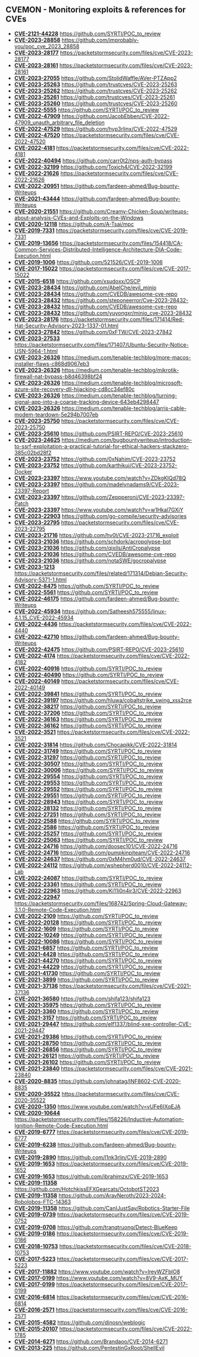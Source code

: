 ## CVEMON - Monitoring exploits & references for CVEs
- **[CVE-2121-44228](https://in.scanfactory.io/cvemon/CVE-2121-44228.html)** https://github.com/SYRTI/POC_to_review
- **[CVE-2023-28858](https://in.scanfactory.io/cvemon/CVE-2023-28858.html)** https://github.com/improbably-you/poc_cve_2023_28858
- **[CVE-2023-28177](https://in.scanfactory.io/cvemon/CVE-2023-28177.html)** https://packetstormsecurity.com/files/cve/CVE-2023-28177
- **[CVE-2023-28161](https://in.scanfactory.io/cvemon/CVE-2023-28161.html)** https://packetstormsecurity.com/files/cve/CVE-2023-28161
- **[CVE-2023-27055](https://in.scanfactory.io/cvemon/CVE-2023-27055.html)** https://github.com/StolidWaffle/AVer-PTZApp2
- **[CVE-2023-25263](https://in.scanfactory.io/cvemon/CVE-2023-25263.html)** https://github.com/trustcves/CVE-2023-25263
- **[CVE-2023-25262](https://in.scanfactory.io/cvemon/CVE-2023-25262.html)** https://github.com/trustcves/CVE-2023-25262
- **[CVE-2023-25261](https://in.scanfactory.io/cvemon/CVE-2023-25261.html)** https://github.com/trustcves/CVE-2023-25261
- **[CVE-2023-25260](https://in.scanfactory.io/cvemon/CVE-2023-25260.html)** https://github.com/trustcves/CVE-2023-25260
- **[CVE-2022-5555](https://in.scanfactory.io/cvemon/CVE-2022-5555.html)** https://github.com/SYRTI/POC_to_review
- **[CVE-2022-47909](https://in.scanfactory.io/cvemon/CVE-2022-47909.html)** https://github.com/JacobEbben/CVE-2022-47909_unauth_arbitrary_file_deletion
- **[CVE-2022-47529](https://in.scanfactory.io/cvemon/CVE-2022-47529.html)** https://github.com/hyp3rlinx/CVE-2022-47529
- **[CVE-2022-47520](https://in.scanfactory.io/cvemon/CVE-2022-47520.html)** https://packetstormsecurity.com/files/cve/CVE-2022-47520
- **[CVE-2022-4181](https://in.scanfactory.io/cvemon/CVE-2022-4181.html)** https://packetstormsecurity.com/files/cve/CVE-2022-4181
- **[CVE-2022-40494](https://in.scanfactory.io/cvemon/CVE-2022-40494.html)** https://github.com/carr0t2/nps-auth-bypass
- **[CVE-2022-32199](https://in.scanfactory.io/cvemon/CVE-2022-32199.html)** https://github.com/Toxich4/CVE-2022-32199
- **[CVE-2022-21626](https://in.scanfactory.io/cvemon/CVE-2022-21626.html)** https://packetstormsecurity.com/files/cve/CVE-2022-21626
- **[CVE-2022-20951](https://in.scanfactory.io/cvemon/CVE-2022-20951.html)** https://github.com/fardeen-ahmed/Bug-bounty-Writeups
- **[CVE-2021-43444](https://in.scanfactory.io/cvemon/CVE-2021-43444.html)** https://github.com/fardeen-ahmed/Bug-bounty-Writeups
- **[CVE-2020-21551](https://in.scanfactory.io/cvemon/CVE-2020-21551.html)** https://github.com/Creamy-Chicken-Soup/writeups-about-analysis-CVEs-and-Exploits-on-the-Windows
- **[CVE-2020-12118](https://in.scanfactory.io/cvemon/CVE-2020-12118.html)** https://github.com/A-Tsai/mpc
- **[CVE-2019-7331](https://in.scanfactory.io/cvemon/CVE-2019-7331.html)** https://packetstormsecurity.com/files/cve/CVE-2019-7331
- **[CVE-2019-13656](https://in.scanfactory.io/cvemon/CVE-2019-13656.html)** https://packetstormsecurity.com/files/154418/CA-Common-Services-Distributed-Intelligence-Architecture-DIA-Code-Execution.html
- **[CVE-2019-1006](https://in.scanfactory.io/cvemon/CVE-2019-1006.html)** https://github.com/521526/CVE-2019-1006
- **[CVE-2017-15022](https://in.scanfactory.io/cvemon/CVE-2017-15022.html)** https://packetstormsecurity.com/files/cve/CVE-2017-15022
- **[CVE-2015-6518](https://in.scanfactory.io/cvemon/CVE-2015-6518.html)** https://github.com/xsudoxx/OSCP
- **[CVE-2023-28434](https://in.scanfactory.io/cvemon/CVE-2023-28434.html)** https://github.com/AbelChe/evil_minio
- **[CVE-2023-28434](https://in.scanfactory.io/cvemon/CVE-2023-28434.html)** https://github.com/CVEDB/awesome-cve-repo
- **[CVE-2023-28432](https://in.scanfactory.io/cvemon/CVE-2023-28432.html)** https://github.com/steponeerror/Cve-2023-28432-
- **[CVE-2023-28432](https://in.scanfactory.io/cvemon/CVE-2023-28432.html)** https://github.com/CVEDB/awesome-cve-repo
- **[CVE-2023-28432](https://in.scanfactory.io/cvemon/CVE-2023-28432.html)** https://github.com/yuyongxr/minio_cve-2023-28432
- **[CVE-2023-28176](https://in.scanfactory.io/cvemon/CVE-2023-28176.html)** https://packetstormsecurity.com/files/171414/Red-Hat-Security-Advisory-2023-1337-01.html
- **[CVE-2023-27842](https://in.scanfactory.io/cvemon/CVE-2023-27842.html)** https://github.com/0xFTW/CVE-2023-27842
- **[CVE-2023-27533](https://in.scanfactory.io/cvemon/CVE-2023-27533.html)** https://packetstormsecurity.com/files/171407/Ubuntu-Security-Notice-USN-5964-1.html
- **[CVE-2023-26326](https://in.scanfactory.io/cvemon/CVE-2023-26326.html)** https://medium.com/tenable-techblog/more-macos-installer-flaws-c868d9067eb3
- **[CVE-2023-26326](https://in.scanfactory.io/cvemon/CVE-2023-26326.html)** https://medium.com/tenable-techblog/mikrotik-firewall-nat-bypass-b8d46398bf24
- **[CVE-2023-26326](https://in.scanfactory.io/cvemon/CVE-2023-26326.html)** https://medium.com/tenable-techblog/microsoft-azure-site-recovery-dll-hijacking-cd8cc34ef80c
- **[CVE-2023-26326](https://in.scanfactory.io/cvemon/CVE-2023-26326.html)** https://medium.com/tenable-techblog/turning-signal-app-into-a-coarse-tracking-device-643eb4298447
- **[CVE-2023-26326](https://in.scanfactory.io/cvemon/CVE-2023-26326.html)** https://medium.com/tenable-techblog/arris-cable-modem-teardown-5e294b7007eb
- **[CVE-2023-25750](https://in.scanfactory.io/cvemon/CVE-2023-25750.html)** https://packetstormsecurity.com/files/cve/CVE-2023-25750
- **[CVE-2023-25610](https://in.scanfactory.io/cvemon/CVE-2023-25610.html)** https://github.com/PSIRT-REPO/CVE-2023-25610
- **[CVE-2023-24625](https://in.scanfactory.io/cvemon/CVE-2023-24625.html)** https://medium.com/bugbountywriteup/introduction-to-ssrf-exploitation-a-practical-tutorial-for-ethical-hackers-stackzero-385c02bd28f2
- **[CVE-2023-23752](https://in.scanfactory.io/cvemon/CVE-2023-23752.html)** https://github.com/0xNahim/CVE-2023-23752
- **[CVE-2023-23752](https://in.scanfactory.io/cvemon/CVE-2023-23752.html)** https://github.com/karthikuj/CVE-2023-23752-Docker
- **[CVE-2023-23397](https://in.scanfactory.io/cvemon/CVE-2023-23397.html)** https://www.youtube.com/watch?v=ZDkgKIQd78Q
- **[CVE-2023-23397](https://in.scanfactory.io/cvemon/CVE-2023-23397.html)** https://github.com/madelynadams9/CVE-2023-23397-Report
- **[CVE-2023-23397](https://in.scanfactory.io/cvemon/CVE-2023-23397.html)** https://github.com/Zeppperoni/CVE-2023-23397-Patch
- **[CVE-2023-23397](https://in.scanfactory.io/cvemon/CVE-2023-23397.html)** https://www.youtube.com/watch?v=w1Hkal7GXiY
- **[CVE-2023-22903](https://in.scanfactory.io/cvemon/CVE-2023-22903.html)** https://github.com/go-compile/security-advisories
- **[CVE-2023-22795](https://in.scanfactory.io/cvemon/CVE-2023-22795.html)** https://packetstormsecurity.com/files/cve/CVE-2023-22795
- **[CVE-2023-21716](https://in.scanfactory.io/cvemon/CVE-2023-21716.html)** https://github.com/hv0l/CVE-2023-21716_exploit
- **[CVE-2023-21036](https://in.scanfactory.io/cvemon/CVE-2023-21036.html)** https://github.com/schdork/acropolypse-bot
- **[CVE-2023-21036](https://in.scanfactory.io/cvemon/CVE-2023-21036.html)** https://github.com/qixils/AntiCropalypse
- **[CVE-2023-21036](https://in.scanfactory.io/cvemon/CVE-2023-21036.html)** https://github.com/CVEDB/awesome-cve-repo
- **[CVE-2023-21036](https://in.scanfactory.io/cvemon/CVE-2023-21036.html)** https://github.com/notaSWE/gocropalypse
- **[CVE-2023-1213](https://in.scanfactory.io/cvemon/CVE-2023-1213.html)** https://packetstormsecurity.com/files/related/171314/Debian-Security-Advisory-5371-1.html
- **[CVE-2022-8475](https://in.scanfactory.io/cvemon/CVE-2022-8475.html)** https://github.com/SYRTI/POC_to_review
- **[CVE-2022-5561](https://in.scanfactory.io/cvemon/CVE-2022-5561.html)** https://github.com/SYRTI/POC_to_review
- **[CVE-2022-46175](https://in.scanfactory.io/cvemon/CVE-2022-46175.html)** https://github.com/fardeen-ahmed/Bug-bounty-Writeups
- **[CVE-2022-45934](https://in.scanfactory.io/cvemon/CVE-2022-45934.html)** https://github.com/Satheesh575555/linux-4.1.15_CVE-2022-45934
- **[CVE-2022-4436](https://in.scanfactory.io/cvemon/CVE-2022-4436.html)** https://packetstormsecurity.com/files/cve/CVE-2022-4440
- **[CVE-2022-42710](https://in.scanfactory.io/cvemon/CVE-2022-42710.html)** https://github.com/fardeen-ahmed/Bug-bounty-Writeups
- **[CVE-2022-42475](https://in.scanfactory.io/cvemon/CVE-2022-42475.html)** https://github.com/PSIRT-REPO/CVE-2023-25610
- **[CVE-2022-4174](https://in.scanfactory.io/cvemon/CVE-2022-4174.html)** https://packetstormsecurity.com/files/cve/CVE-2022-4182
- **[CVE-2022-40916](https://in.scanfactory.io/cvemon/CVE-2022-40916.html)** https://github.com/SYRTI/POC_to_review
- **[CVE-2022-40490](https://in.scanfactory.io/cvemon/CVE-2022-40490.html)** https://github.com/SYRTI/POC_to_review
- **[CVE-2022-40149](https://in.scanfactory.io/cvemon/CVE-2022-40149.html)** https://packetstormsecurity.com/files/cve/CVE-2022-40149
- **[CVE-2022-39841](https://in.scanfactory.io/cvemon/CVE-2022-39841.html)** https://github.com/SYRTI/POC_to_review
- **[CVE-2022-39197](https://in.scanfactory.io/cvemon/CVE-2022-39197.html)** https://github.com/hluwa/cobaltstrike_swing_xss2rce
- **[CVE-2022-38217](https://in.scanfactory.io/cvemon/CVE-2022-38217.html)** https://github.com/SYRTI/POC_to_review
- **[CVE-2022-37206](https://in.scanfactory.io/cvemon/CVE-2022-37206.html)** https://github.com/SYRTI/POC_to_review
- **[CVE-2022-36163](https://in.scanfactory.io/cvemon/CVE-2022-36163.html)** https://github.com/SYRTI/POC_to_review
- **[CVE-2022-36162](https://in.scanfactory.io/cvemon/CVE-2022-36162.html)** https://github.com/SYRTI/POC_to_review
- **[CVE-2022-3521](https://in.scanfactory.io/cvemon/CVE-2022-3521.html)** https://packetstormsecurity.com/files/cve/CVE-2022-3521
- **[CVE-2022-31814](https://in.scanfactory.io/cvemon/CVE-2022-31814.html)** https://github.com/Chocapikk/CVE-2022-31814
- **[CVE-2022-31749](https://in.scanfactory.io/cvemon/CVE-2022-31749.html)** https://github.com/SYRTI/POC_to_review
- **[CVE-2022-31297](https://in.scanfactory.io/cvemon/CVE-2022-31297.html)** https://github.com/SYRTI/POC_to_review
- **[CVE-2022-30507](https://in.scanfactory.io/cvemon/CVE-2022-30507.html)** https://github.com/SYRTI/POC_to_review
- **[CVE-2022-30006](https://in.scanfactory.io/cvemon/CVE-2022-30006.html)** https://github.com/SYRTI/POC_to_review
- **[CVE-2022-29554](https://in.scanfactory.io/cvemon/CVE-2022-29554.html)** https://github.com/SYRTI/POC_to_review
- **[CVE-2022-29553](https://in.scanfactory.io/cvemon/CVE-2022-29553.html)** https://github.com/SYRTI/POC_to_review
- **[CVE-2022-29552](https://in.scanfactory.io/cvemon/CVE-2022-29552.html)** https://github.com/SYRTI/POC_to_review
- **[CVE-2022-29551](https://in.scanfactory.io/cvemon/CVE-2022-29551.html)** https://github.com/SYRTI/POC_to_review
- **[CVE-2022-28943](https://in.scanfactory.io/cvemon/CVE-2022-28943.html)** https://github.com/SYRTI/POC_to_review
- **[CVE-2022-28132](https://in.scanfactory.io/cvemon/CVE-2022-28132.html)** https://github.com/SYRTI/POC_to_review
- **[CVE-2022-27251](https://in.scanfactory.io/cvemon/CVE-2022-27251.html)** https://github.com/SYRTI/POC_to_review
- **[CVE-2022-2588](https://in.scanfactory.io/cvemon/CVE-2022-2588.html)** https://github.com/SYRTI/POC_to_review
- **[CVE-2022-2586](https://in.scanfactory.io/cvemon/CVE-2022-2586.html)** https://github.com/SYRTI/POC_to_review
- **[CVE-2022-25257](https://in.scanfactory.io/cvemon/CVE-2022-25257.html)** https://github.com/SYRTI/POC_to_review
- **[CVE-2022-25063](https://in.scanfactory.io/cvemon/CVE-2022-25063.html)** https://github.com/SYRTI/POC_to_review
- **[CVE-2022-24716](https://in.scanfactory.io/cvemon/CVE-2022-24716.html)** https://github.com/doosec101/CVE-2022-24716
- **[CVE-2022-24716](https://in.scanfactory.io/cvemon/CVE-2022-24716.html)** https://github.com/pumpkinpiteam/CVE-2022-24716
- **[CVE-2022-24637](https://in.scanfactory.io/cvemon/CVE-2022-24637.html)** https://github.com/0xM4hm0ud/CVE-2022-24637
- **[CVE-2022-24112](https://in.scanfactory.io/cvemon/CVE-2022-24112.html)** https://github.com/wshepherd0010/CVE-2022-24112-Lab
- **[CVE-2022-24087](https://in.scanfactory.io/cvemon/CVE-2022-24087.html)** https://github.com/SYRTI/POC_to_review
- **[CVE-2022-23361](https://in.scanfactory.io/cvemon/CVE-2022-23361.html)** https://github.com/SYRTI/POC_to_review
- **[CVE-2022-22963](https://in.scanfactory.io/cvemon/CVE-2022-22963.html)** https://github.com/Ki11i0n4ir3/CVE-2022-22963
- **[CVE-2022-22947](https://in.scanfactory.io/cvemon/CVE-2022-22947.html)** https://packetstormsecurity.com/files/168742/Spring-Cloud-Gateway-3.1.0-Remote-Code-Execution.html
- **[CVE-2022-2109](https://in.scanfactory.io/cvemon/CVE-2022-2109.html)** https://github.com/SYRTI/POC_to_review
- **[CVE-2022-20128](https://in.scanfactory.io/cvemon/CVE-2022-20128.html)** https://github.com/SYRTI/POC_to_review
- **[CVE-2022-1609](https://in.scanfactory.io/cvemon/CVE-2022-1609.html)** https://github.com/SYRTI/POC_to_review
- **[CVE-2022-10249](https://in.scanfactory.io/cvemon/CVE-2022-10249.html)** https://github.com/SYRTI/POC_to_review
- **[CVE-2022-10086](https://in.scanfactory.io/cvemon/CVE-2022-10086.html)** https://github.com/SYRTI/POC_to_review
- **[CVE-2021-6857](https://in.scanfactory.io/cvemon/CVE-2021-6857.html)** https://github.com/SYRTI/POC_to_review
- **[CVE-2021-4428](https://in.scanfactory.io/cvemon/CVE-2021-4428.html)** https://github.com/SYRTI/POC_to_review
- **[CVE-2021-44270](https://in.scanfactory.io/cvemon/CVE-2021-44270.html)** https://github.com/SYRTI/POC_to_review
- **[CVE-2021-44229](https://in.scanfactory.io/cvemon/CVE-2021-44229.html)** https://github.com/SYRTI/POC_to_review
- **[CVE-2021-41730](https://in.scanfactory.io/cvemon/CVE-2021-41730.html)** https://github.com/SYRTI/POC_to_review
- **[CVE-2021-3899](https://in.scanfactory.io/cvemon/CVE-2021-3899.html)** https://github.com/SYRTI/POC_to_review
- **[CVE-2021-37136](https://in.scanfactory.io/cvemon/CVE-2021-37136.html)** https://packetstormsecurity.com/files/cve/CVE-2021-37136
- **[CVE-2021-36580](https://in.scanfactory.io/cvemon/CVE-2021-36580.html)** https://github.com/shifa123/shifa123
- **[CVE-2021-35975](https://in.scanfactory.io/cvemon/CVE-2021-35975.html)** https://github.com/SYRTI/POC_to_review
- **[CVE-2021-3360](https://in.scanfactory.io/cvemon/CVE-2021-3360.html)** https://github.com/SYRTI/POC_to_review
- **[CVE-2021-3157](https://in.scanfactory.io/cvemon/CVE-2021-3157.html)** https://github.com/SYRTI/POC_to_review
- **[CVE-2021-29447](https://in.scanfactory.io/cvemon/CVE-2021-29447.html)** https://github.com/elf1337/blind-xxe-controller-CVE-2021-29447
- **[CVE-2021-29386](https://in.scanfactory.io/cvemon/CVE-2021-29386.html)** https://github.com/SYRTI/POC_to_review
- **[CVE-2021-28750](https://in.scanfactory.io/cvemon/CVE-2021-28750.html)** https://github.com/SYRTI/POC_to_review
- **[CVE-2021-26856](https://in.scanfactory.io/cvemon/CVE-2021-26856.html)** https://github.com/SYRTI/POC_to_review
- **[CVE-2021-26121](https://in.scanfactory.io/cvemon/CVE-2021-26121.html)** https://github.com/SYRTI/POC_to_review
- **[CVE-2021-26102](https://in.scanfactory.io/cvemon/CVE-2021-26102.html)** https://github.com/SYRTI/POC_to_review
- **[CVE-2021-23840](https://in.scanfactory.io/cvemon/CVE-2021-23840.html)** https://packetstormsecurity.com/files/cve/CVE-2021-23840
- **[CVE-2020-8835](https://in.scanfactory.io/cvemon/CVE-2020-8835.html)** https://github.com/johnatag/INF8602-CVE-2020-8835
- **[CVE-2020-35522](https://in.scanfactory.io/cvemon/CVE-2020-35522.html)** https://packetstormsecurity.com/files/cve/CVE-2020-35522
- **[CVE-2020-1350](https://in.scanfactory.io/cvemon/CVE-2020-1350.html)** https://www.youtube.com/watch?v=vUFe6IXqEJA
- **[CVE-2020-10644](https://in.scanfactory.io/cvemon/CVE-2020-10644.html)** https://packetstormsecurity.com/files/158226/Inductive-Automation-Ignition-Remote-Code-Execution.html
- **[CVE-2019-6777](https://in.scanfactory.io/cvemon/CVE-2019-6777.html)** https://packetstormsecurity.com/files/cve/CVE-2019-6777
- **[CVE-2019-6238](https://in.scanfactory.io/cvemon/CVE-2019-6238.html)** https://github.com/fardeen-ahmed/Bug-bounty-Writeups
- **[CVE-2019-2890](https://in.scanfactory.io/cvemon/CVE-2019-2890.html)** https://github.com/l1nk3rlin/CVE-2019-2890
- **[CVE-2019-1653](https://in.scanfactory.io/cvemon/CVE-2019-1653.html)** https://packetstormsecurity.com/files/cve/CVE-2019-1652
- **[CVE-2019-1653](https://in.scanfactory.io/cvemon/CVE-2019-1653.html)** https://github.com/ibrahimzx/CVE-2019-1653
- **[CVE-2019-11358](https://in.scanfactory.io/cvemon/CVE-2019-11358.html)** https://github.com/HotchkissEFXGearcats/OctobotST2023
- **[CVE-2019-11358](https://in.scanfactory.io/cvemon/CVE-2019-11358.html)** https://github.com/AravNeroth/2023-2024-Robolobos-FTC-14363
- **[CVE-2019-11358](https://in.scanfactory.io/cvemon/CVE-2019-11358.html)** https://github.com/CanIJustSay/Robotics-Starter-File
- **[CVE-2019-0739](https://in.scanfactory.io/cvemon/CVE-2019-0739.html)** https://packetstormsecurity.com/files/cve/CVE-2019-0752
- **[CVE-2019-0708](https://in.scanfactory.io/cvemon/CVE-2019-0708.html)** https://github.com/tranqtruong/Detect-BlueKeep
- **[CVE-2019-0186](https://in.scanfactory.io/cvemon/CVE-2019-0186.html)** https://packetstormsecurity.com/files/cve/CVE-2019-0186
- **[CVE-2018-10753](https://in.scanfactory.io/cvemon/CVE-2018-10753.html)** https://packetstormsecurity.com/files/cve/CVE-2018-10753
- **[CVE-2017-5223](https://in.scanfactory.io/cvemon/CVE-2017-5223.html)** https://packetstormsecurity.com/files/cve/CVE-2017-5223
- **[CVE-2017-11882](https://in.scanfactory.io/cvemon/CVE-2017-11882.html)** https://www.youtube.com/watch?v=lreyWZFblO8
- **[CVE-2017-0199](https://in.scanfactory.io/cvemon/CVE-2017-0199.html)** https://www.youtube.com/watch?v=8V9-AxK_MUY
- **[CVE-2017-0199](https://in.scanfactory.io/cvemon/CVE-2017-0199.html)** https://packetstormsecurity.com/files/cve/CVE-2017-0199
- **[CVE-2016-6814](https://in.scanfactory.io/cvemon/CVE-2016-6814.html)** https://packetstormsecurity.com/files/cve/CVE-2016-6814
- **[CVE-2016-2571](https://in.scanfactory.io/cvemon/CVE-2016-2571.html)** https://packetstormsecurity.com/files/cve/CVE-2016-2571
- **[CVE-2015-4582](https://in.scanfactory.io/cvemon/CVE-2015-4582.html)** https://github.com/dinosn/weblogic
- **[CVE-2015-20107](https://in.scanfactory.io/cvemon/CVE-2015-20107.html)** https://packetstormsecurity.com/files/cve/CVE-2022-1785
- **[CVE-2014-6271](https://in.scanfactory.io/cvemon/CVE-2014-6271.html)** https://github.com/Brandaoo/CVE-2014-6271
- **[CVE-2013-225](https://in.scanfactory.io/cvemon/CVE-2013-225.html)** https://github.com/PentestinGxRoot/ShellEvil
